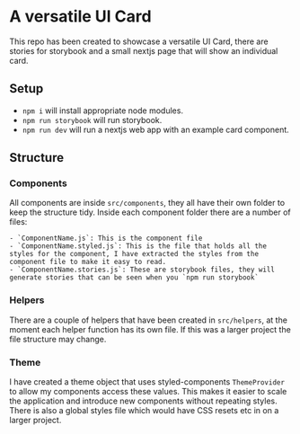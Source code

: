 # A versatile UI Card

This repo has been created to showcase a versatile UI Card, there are stories for storybook and a small nextjs page that will show an individual card.

## Setup

- `npm i` will install appropriate node modules.
- `npm run storybook` will run storybook.
- `npm run dev` will run a nextjs web app with an example card component.

## Structure

### Components

All components are inside `src/components`, they all have their own folder to keep the structure tidy. Inside each component folder there are a number of files:

    - `ComponentName.js`: This is the component file
    - `ComponentName.styled.js`: This is the file that holds all the styles for the component, I have extracted the styles from the component file to make it easy to read.
    - `ComponentName.stories.js`: These are storybook files, they will generate stories that can be seen when you `npm run storybook`

### Helpers

There are a couple of helpers that have been created in `src/helpers`, at the moment each helper function has its own file. If this was a larger project the file structure may change.

### Theme

I have created a theme object that uses styled-components `ThemeProvider` to allow my components access these values. This makes it easier to scale the application and introduce new components without repeating styles. There is also a global styles file which would have CSS resets etc in on a larger project.
